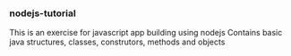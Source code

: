 ### nodejs-tutorial
This is an exercise for javascript app building using nodejs
Contains basic java structures, classes, construtors, methods and objects

